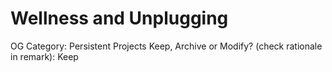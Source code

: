 # Wellness and Unplugging

OG Category: Persistent Projects
Keep, Archive or Modify? (check rationale in remark): Keep